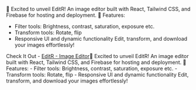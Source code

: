 🚀 Excited to unveil EditR! An image editor built with React, Tailwind CSS, and Firebase for hosting and deployment. 🎨
Features:
- Filter tools: Brightness, contrast, saturation, exposure etc. 
- Transform tools: Rotate, flip
- Responsive UI and dynamic functionality
Edit, transform, and download your images effortlessly!

Check It Out - [EditR - Image Editor](https://the-editr.web.app/)🚀 Excited to unveil EditR! An image editor built with React, Tailwind CSS, and Firebase for hosting and deployment. 🎨 Features: - Filter tools: Brightness, contrast, saturation, exposure etc. - Transform tools: Rotate, flip - Responsive UI and dynamic functionality Edit, transform, and download your images effortlessly! 
